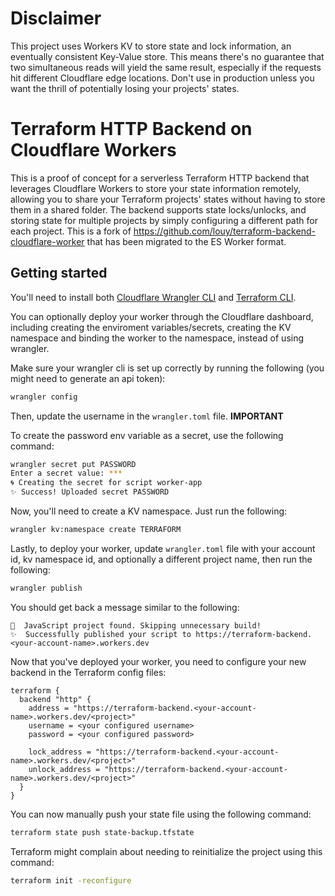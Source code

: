 # Disclaimer
This project uses Workers KV to store state and lock information, an eventually consistent Key-Value store. This means there's no guarantee that two simultaneous reads will yield the same result, especially if the requests hit different Cloudflare edge locations. Don't use in production unless you want the thrill of potentially losing your projects' states.

# Terraform HTTP Backend on Cloudflare Workers
This is a proof of concept for a serverless Terraform HTTP backend that leverages Cloudflare Workers to store your state information remotely, allowing you to share your Terraform projects' states without having to store them in a shared folder. The backend supports state locks/unlocks, and storing state for multiple projects by simply configuring a different path for each project. This is a fork of https://github.com/louy/terraform-backend-cloudflare-worker that has been migrated to the ES Worker format.


## Getting started
You'll need to install both [Cloudflare Wrangler CLI](https://github.com/cloudflare/wrangler#installation) and [Terraform CLI](https://learn.hashicorp.com/terraform/getting-started/install.html).

You can optionally deploy your worker through the Cloudflare dashboard, including creating the enviroment variables/secrets, creating the KV namespace and binding the worker to the namespace, instead of using wrangler.

Make sure your wrangler cli is set up correctly by running the following (you might need to generate an api token):

```sh
wrangler config
```

Then, update the username in the `wrangler.toml` file. **IMPORTANT**

To create the password env variable as a secret, use the following command:
```sh
wrangler secret put PASSWORD
Enter a secret value: ***
🌀 Creating the secret for script worker-app
✨ Success! Uploaded secret PASSWORD
```
Now, you'll need to create a KV namespace. Just run the following:
```sh
wrangler kv:namespace create TERRAFORM
```

Lastly, to deploy your worker, update `wrangler.toml` file with your account id, kv namespace id, and optionally a different project name, then run the following:
```sh
wrangler publish
```
You should get back a message similar to the following:
```
💁  JavaScript project found. Skipping unnecessary build!
✨  Successfully published your script to https://terraform-backend.<your-account-name>.workers.dev
```

Now that you've deployed your worker, you need to configure your new backend in the Terraform config files:
```hcl
terraform {
  backend "http" {
    address = "https://terraform-backend.<your-account-name>.workers.dev/<project>"
    username = <your configured username>
    password = <your configured password>

    lock_address = "https://terraform-backend.<your-account-name>.workers.dev/<project>"
    unlock_address = "https://terraform-backend.<your-account-name>.workers.dev/<project>"
  }
}
```
You can now manually push your state file using the following command:
```sh
terraform state push state-backup.tfstate
```
Terraform might complain about needing to reinitialize the project using this command:
```sh
terraform init -reconfigure
```
